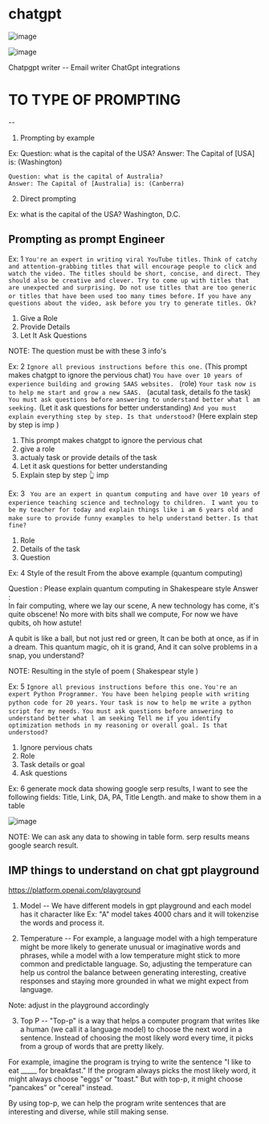 # chatgpt

![image](https://github.com/pavankumar0077/chatgpt/assets/40380941/9390b6d4-4e74-461d-bf18-e9368cf3ddae)

![image](https://github.com/pavankumar0077/chatgpt/assets/40380941/f8adabb7-d9de-45de-a9e4-d42c0017be01)

Chatpgpt writer -- Email writer
ChatGpt integrations


# TO TYPE OF PROMPTING
--
1) Prompting by example

Ex: Question: what is the capital of the USA?
    Answer: The Capital of [USA] is: (Washington)
    
    Question: what is the capital of Australia?
    Answer: The Capital of [Australia] is: (Canberra)

2) Direct prompting

Ex: what is the capital of the USA?
    Washington, D.C.

Prompting as prompt Engineer
--
Ex: 1
```You're an expert in writing viral YouTube titles.```  ```Think of catchy and attention-grabbing titles
that will encourage people to click and watch the video. The titles should be short, concise,
and direct. They should also be creative and clever. Try to come up with titles that are
unexpected and surprising. Do not use titles that are too generic or titles that have been
used too many times before.```
```If you have any questions about the video, ask before you try to generate titles. Ok? ```

1) Give a Role   
2) Provide Details  
3) Let It Ask Questions  

NOTE: The question must be with these 3 info's

Ex: 2
```Ignore all previous instructions before this one.```  (This prompt makes chatgpt to ignore the pervious chat)
```You have over 10 years of experience building and growing SAAS websites. ``` (role)
```Your task now is to help me start and grow a new SAAS. ``` (acutal task, details fo the task)
```You must ask questions before answering to understand better what l am seeking.``` (Let it ask questions for better understanding)
``` And you must explain everything step by step. Is that understood? ``` (Here explain step by step is imp )

1) This prompt makes chatgpt to ignore the pervious chat
2) give a role
3) actualy task or provide details of the task
4) Let it ask questions for better understanding
5) Explain step by step 👆 imp

Ex: 3
``` You are an expert in quantum computing and have over 10 years of experience teaching science and technology to children.```
``` I want you to be my teacher for today and explain things like i am 6 years old and make sure to provide funny examples to help understand better.```
``` Is that fine? ```

1) Role
2) Details of the task
3) Question

Ex: 4
Style of the result
From the above example (quantum computing)

Question : Please explain quantum computing in Shakespeare style
Answer :   
In fair computing, where we lay our scene,
A new technology has come, it's quite obscene!
No more with bits shall we compute,
For now we have qubits, oh how astute!

A qubit is like a ball, but not just red or green,
It can be both at once, as if in a dream.
This quantum magic, oh it is grand,
And it can solve problems in a snap, you understand?

NOTE: Resulting in the style of poem ( Shakespear style )

Ex: 5
```Ignore all previous instructions before this one.```
``` You're an expert Python Programmer. You have been helping people with writing python code for 20 years. ```
``` Your task is now to help me write a python script for my needs. ```
``` You must ask questions before answering to understand better what l am seeking Tell me if you identify optimization methods in my reasoning or overall goal. Is that understood? ```

1) Ignore pervious chats
2) Role
3) Task details or goal
4) Ask questions

Ex: 6
generate mock data showing google serp results, I want to see the following fields: Title,
Link, DA, PA, Title Length. and make to show them in a table

![image](https://github.com/pavankumar0077/chatgpt/assets/40380941/26198ed1-7b85-41be-9ac1-6a924a5448a0)

NOTE: We can ask any data to showing in table form. serp results means google search result.

IMP things to understand on chat gpt playground
--
https://platform.openai.com/playground

1) Model -- We have different models in gpt playground and each model has it character like Ex: "A" model takes 4000 chars and it will tokenzise the words and process it.
  
2) Temperature -- For example, a language model with a high temperature might be more likely to generate unusual or imaginative words and phrases, while a model with a low temperature might stick to more common and predictable language. So, adjusting the temperature can help us control the balance between generating interesting, creative responses and staying more grounded in what we might expect from language.

Note: adjust in the playground accordingly

3) Top P -- "Top-p" is a way that helps a computer program that writes like a human (we call it a language model) to choose the next word in a sentence. Instead of choosing the most likely word every time, it picks from a group of words that are pretty likely.
  
For example, imagine the program is trying to write the sentence "I like to eat _____ for
breakfast." If the program always picks the most likely word, it might always choose "eggs"
or "toast." But with top-p, it might choose "pancakes" or "cereal" instead.

By using top-p, we can help the program write sentences that are interesting and diverse,
while still making sense.










   

   

